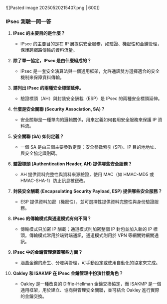 
![[Pasted image 20250520215407.png | 600]]
### IPsec 測驗一問一答

1. **IPsec 的主要目的是什麼？**
    
    - IPsec 的主要目的是在 IP 層提供安全服務，如驗證、機密性和金鑰管理，保護跨網路傳輸的資料流量。
	    
	    
2. **除了單一協定，IPsec 是由什麼組成的？**
    
    - IPsec 是一套安全演算法與一個通用框架，允許通訊雙方選擇適合的安全機制來保障資料傳輸。
	    
	    
3. **請列出 IPsec 的兩種安全標頭延伸。**
    
    - 驗證標頭（AH）與封裝安全酬載（ESP）是 IPsec 的兩種安全標頭延伸。
        
        
4. **什麼是安全關聯 (Security Association, SA)？**
    
    - 安全關聯是一種單向的邏輯關係，用來定義如何套用安全服務來保護 IP 資料流。
        
        
5. **安全關聯 (SA) 如何定義？**
    
    - 一個 SA 是由三個主要參數定義：安全參數索引 (SPI)、IP 目的地地址、與安全協定識別碼。
        
        
6. **驗證標頭 (Authentication Header, AH) 提供哪些安全服務？**
    
    - AH 提供資料完整性與資料來源驗證，使用 MAC（如 HMAC-MD5 或 HMAC-SHA-1）防止訊息被竄改。
        
        
7. **封裝安全酬載 (Encapsulating Security Payload, ESP) 提供哪些安全服務？**
    
    - ESP 提供資料加密（機密性），並可選擇性提供資料完整性與身份驗證服務。
        
        
8. **IPsec 的傳輸模式與通道模式有何不同？**
    
    - 傳輸模式只加密 IP 酬載；通道模式則加密整個 IP 封包並加入新的 IP 標頭。傳輸模式常用於端對端通訊，通道模式則用於 VPN 等網關對網關通訊。
        
        
9. **IPsec 中的金鑰管理涵蓋哪些方面？**
    
    - 涵蓋金鑰的產生、分發與管理，可手動設定或使用自動化的協定來完成。
        
        
10. **Oakley 和 ISAKMP 在 IPsec 金鑰管理中扮演什麼角色？**
    
    - Oakley 是一種改良的 Diffie-Hellman 金鑰交換協定，而 ISAKMP 是一個通用框架，用於建立、協商與管理安全關聯，並可結合 Oakley 進行實際的金鑰交換。
      
      